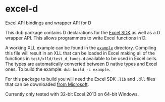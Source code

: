 # excel-d

Excel API bindings and wrapper API for D

This dub package contains D declarations for the [Excel SDK](https://msdn.microsoft.com/en-us/library/office/bb687883.aspx)
 as well as a D wrapper API. This allows programmers to write Excel functions in D.

A working XLL example can be found in the [`example`](example) directory. Compiling this file will result in
an XLL that can be loaded in Excel making all of the functions in `test/xlld/test_d_funcs.d` available
to be used in Excel cells. The types are automatically converted between D native types and Excel ones.
To build the example: `dub build -c example`.

For this package to build you will need the Excel SDK `.lib` and `.dll` files
that can be downloaded [from Microsoft](http://go.microsoft.com/fwlink/?LinkID=251082&clcid=0x409).

Currently only tested with 32-bit Excel 2013 on 64-bit Windows.
